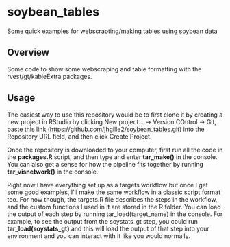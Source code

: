 # soybean_tables
Some quick examples for webscrapting/making tables using soybean data

## Overview
Some code to show some webscraping and table formatting with the rvest/gt/kableExtra packages.

## Usage
The easiest way to use this repository would be to first clone it by creating a new project in RStudio  by clicking New project... -> Version COntrol -> Git, paste this link (https://github.com/jhgille2/soybean_tables.git) into the Repository URL field, and then click Create Project. 

Once the repository is downloaded to your computer, first run all the code in the **packages.R** script, and then type and enter **tar_make()** in the console. You can also get a sense for how the pipeline fits together by running **tar_visnetwork()** in the console. 

Right now I have everything set up as a targets workflow but once I get some good examples, I'll make the same workflow in a classic script format too. For now though, the targets.R file describes the steps in the workflow, and the custom functions I used in it are stored in the R folder. You can load the output of each step by running tar_load(target_name) in the console. For example, to see the output from the soystats_gt step, you could run **tar_load(soystats_gt)** and this will load the output of that step into your environment and you can interact with it like you would normally. 
